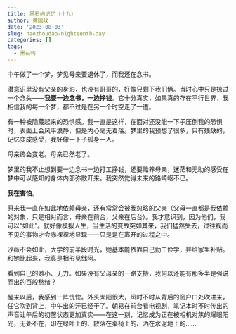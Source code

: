 ```yaml
---
title: 黑石屿记忆（十九）
author: 黄国政
date: '2023-08-03'
slug: naozhoudao-nighteenth-day
categories: []
tags:
  - 黑石屿
---
```


<!--more-->

中午做了一个梦，梦见母亲要退休了，而我还在念书。

潜意识里没有父亲的身影，也没有哥哥的，好像只剩下我们俩。当时心中只是掠过一个念头——**我要一边念书，一边挣钱**。它十分真实，如果真的存在平行世界，我相信我的每一个梦，都不过是在另一个时空走了一遭。

有一种被隐藏起来的恐惧感。我一直是这样，在面对还没能一下子压倒我的恐惧时，表面上会风平浪静，但是内心毫无着落。梦里的我预想了很多，只有残缺的，记忆变成感受，我好像一下子孤身一人。

母亲终会变老。母亲已然老了。

梦里的我不止想到要一边念书一边打工挣钱，还要赡养母亲，迷茫和无助的感受在梦中可以感知的身体内部弥散开来。我突然觉得未来的路崎岖不已。

**我在害怕**。

原来我一直在如此地依赖母亲，还有常常会被我忽略的父亲（父母一直都是我依赖的对象，只是相对而言，母亲在前台，父亲在后台）。我才意识到，因为他们，我可以“如此”。就好像模拟人生，当生活的变故突如其来，我们猛然失去，过往视而不见的事物才会赤裸裸地显现——只是是在离开的过程之中。

汐薇不会如此，大学的前半段时光，她基本能依靠自己勤工俭学，并给家里补贴。和她比起来，我真是相形见绌阿。

看到自己的渺小、无力。如果没有父母亲的一路支持，我何以还能有那多半是强说而出的百般愁绪？

醒来以后，我感到一阵恍惚。外头太阳很大，风时不时从背后的窗户口处吹进来，任它吹到背上，中午出的汗已经干了。朝易在前台看电视剧，笔记本时不时传出的声音让午后的初醒状态更加真实——在这一刻，记忆成为正在被相机对焦的耀眼阳光，无处不在，印在绿叶上的、散落在桌椅上的、洒在水泥地上的……